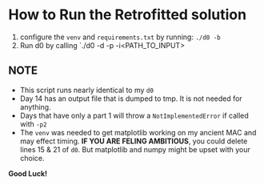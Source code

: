 # How to Run the Retrofitted solution
1. configure the `venv` and `requirements.txt` by running: `./d0 -b`
2. Run d0 by calling `./d0 -d<DAY> -p<PART> -i<PATH_TO_INPUT>

## NOTE
* This script runs nearly identical to my `d0`
* Day 14 has an output file that is dumped to tmp. It is not needed for anything.
* Days that have only a part 1 will throw a `NotImplementedError` if called with `-p2`
* The `venv` was needed to get matplotlib working on my ancient MAC and may
effect timing. **IF YOU ARE FELING AMBITIOUS**, you could delete lines 15 & 
21 of `d0`. But matplotlib and numpy might be upset with your choice.

**Good Luck!**
